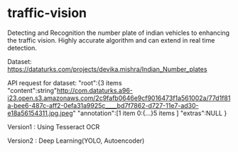 # traffic-vision

Detecting and Recognition the number plate of indian vehicles to enhancing the traffic vision. Highly accurate algorithm and can extend in real time detection.


Dataset: 
https://dataturks.com/projects/devika.mishra/Indian_Number_plates

API request for dataset:
"root":{3 items
"content":string"http://com.dataturks.a96-i23.open.s3.amazonaws.com/2c9fafb0646e9cf9016473f1a561002a/77d1f81a-bee6-487c-aff2-0efa31a9925c____bd7f7862-d727-11e7-ad30-e18a56154311.jpg.jpeg"
"annotation":[1 item
0:{...}5 items
]
"extras":NULL
}


Version1 : Using Tesseract OCR

Version2 : Deep Learning(YOLO, Autoencoder)
